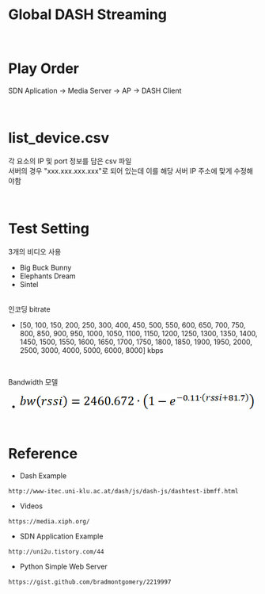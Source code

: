 # Global DASH Streaming  

<br>

# Play Order  
SDN Aplication -> Media Server -> AP -> DASH Client

<br>

# list_device.csv   
각 요소의 IP 및 port 정보를 담은 csv 파일    
서버의 경우 "xxx.xxx.xxx.xxx"로 되어 있는데 이를 해당 서버 IP 주소에 맞게 수정해야함   

<br>

# Test Setting  
3개의 비디오 사용  

 - Big Buck Bunny
 - Elephants Dream
 - Sintel
  <br>
  인코딩 bitrate

- [50, 100, 150, 200, 250, 300, 400, 450, 500, 550, 600, 650, 700, 750, 800, 850, 900, 950, 1000, 1050, 1100, 1150, 1200, 1250, 1300, 1350, 1400, 1450, 1500, 1550, 1600, 1650, 1700, 1750, 1800, 1850, 1900, 1950, 2000, 2500, 3000, 4000, 5000, 6000, 8000] kbps
  <br>


<br>

Bandwidth 모델
- ![404 Not Found](_image/formula_bandwidth.png?raw=true)

<br>

# Reference   
- Dash Example
```
http://www-itec.uni-klu.ac.at/dash/js/dash-js/dashtest-ibmff.html  
```
- Videos
```
https://media.xiph.org/
```
- SDN Application Example
```
http://uni2u.tistory.com/44 
```
- Python Simple Web Server
```
https://gist.github.com/bradmontgomery/2219997
```

